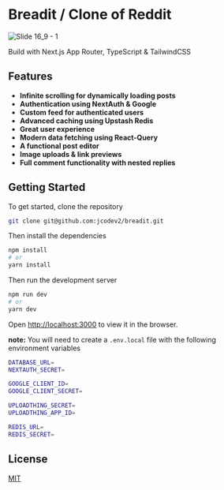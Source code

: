 # Breadit / Clone of Reddit

![Slide 16_9 - 1](https://github.com/jcodev2/breadit/assets/72767265/af1474a0-31d9-4f48-900f-70e44cff340a)

Build with Next.js App Router, TypeScript & TailwindCSS

## Features

- **Infinite scrolling for dynamically loading posts**
- **Authentication using NextAuth & Google**
- **Custom feed for authenticated users**
- **Advanced caching using Upstash Redis**
- **Great user experience**
- **Modern data fetching using React-Query**
- **A functional post editor**
- **Image uploads & link previews**
- **Full comment functionality with nested replies**

## Getting Started

To get started, clone the repository

```bash
git clone git@github.com:jcodev2/breadit.git
```

Then install the dependencies

```bash
npm install
# or
yarn install
```

Then run the development server

```bash
npm run dev
# or
yarn dev
```

Open [http://localhost:3000](http://localhost:3000) to view it in the browser.

**note:** You will need to create a `.env.local` file with the following environment variables

```bash
DATABASE_URL=
NEXTAUTH_SECRET=

GOOGLE_CLIENT_ID=
GOOGLE_CLIENT_SECRET=

UPLOADTHING_SECRET=
UPLOADTHING_APP_ID=

REDIS_URL=
REDIS_SECRET=
```

## License

[MIT](https://choosealicense.com/licenses/mit/)
